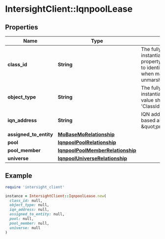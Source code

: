 # IntersightClient::IqnpoolLease

## Properties

| Name | Type | Description | Notes |
| ---- | ---- | ----------- | ----- |
| **class_id** | **String** | The fully-qualified name of the instantiated, concrete type. This property is used as a discriminator to identify the type of the payload when marshaling and unmarshaling data. | [default to &#39;iqnpool.Lease&#39;] |
| **object_type** | **String** | The fully-qualified name of the instantiated, concrete type. The value should be the same as the &#39;ClassId&#39; property. | [default to &#39;iqnpool.Lease&#39;] |
| **iqn_address** | **String** | IQN address allocated for pool-based allocation \&quot;prefix+suffix+number\&quot;. | [optional] |
| **assigned_to_entity** | [**MoBaseMoRelationship**](MoBaseMoRelationship.md) |  | [optional] |
| **pool** | [**IqnpoolPoolRelationship**](IqnpoolPoolRelationship.md) |  | [optional] |
| **pool_member** | [**IqnpoolPoolMemberRelationship**](IqnpoolPoolMemberRelationship.md) |  | [optional] |
| **universe** | [**IqnpoolUniverseRelationship**](IqnpoolUniverseRelationship.md) |  | [optional] |

## Example

```ruby
require 'intersight_client'

instance = IntersightClient::IqnpoolLease.new(
  class_id: null,
  object_type: null,
  iqn_address: null,
  assigned_to_entity: null,
  pool: null,
  pool_member: null,
  universe: null
)
```


